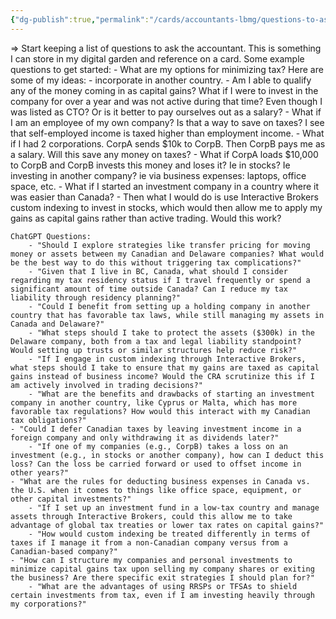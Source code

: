 ```yaml
---
{"dg-publish":true,"permalink":"/cards/accountants-lbmg/questions-to-ask/","created":"2024-10-08T16:57:24.510-07:00","updated":"2024-10-08T16:57:53.587-07:00"}
---
```



=> Start keeping a list of questions to ask the accountant. This is something I can store in my digital garden and reference on a card. 
    Some example questions to get started:
      - What are my options for minimizing tax? 
        Here are some of my ideas: 
          - incorporate in another country.
      - Am I able to qualify any of the money coming in as capital gains? What if I were to invest in the company for over a year and was not active during that time? Even though I was listed as CTO? Or is it better to pay ourselves out as a salary?
      - What if I am an employee of my own company? Is that a way to save on taxes? I see that self-employed income is taxed higher than employment income.
      - What if I had 2 corporations. CorpA sends $10k to CorpB. Then CorpB pays me as a salary. Will this save any money on taxes?
          - What if CorpA loads $10,000 to CorpB and CorpB invests this money and loses it? Ie in stocks? Ie investing in another company? ie via business expenses: laptops, office space, etc.
      - What if I started an investment company in a country where it was easier than Canada?
        - Then what I would do is use Interactive Brokers custom indexing to invest in stocks, which would then allow me to apply my gains as capital gains rather than active trading. Would this work?

    ChatGPT Questions:
        - "Should I explore strategies like transfer pricing for moving money or assets between my Canadian and Delaware companies? What would be the best way to do this without triggering tax complications?"
        - "Given that I live in BC, Canada, what should I consider regarding my tax residency status if I travel frequently or spend a significant amount of time outside Canada? Can I reduce my tax liability through residency planning?"
        - "Could I benefit from setting up a holding company in another country that has favorable tax laws, while still managing my assets in Canada and Delaware?"
        - "What steps should I take to protect the assets ($300k) in the Delaware company, both from a tax and legal liability standpoint? Would setting up trusts or similar structures help reduce risk?"
        - "If I engage in custom indexing through Interactive Brokers, what steps should I take to ensure that my gains are taxed as capital gains instead of business income? Would the CRA scrutinize this if I am actively involved in trading decisions?"
        - "What are the benefits and drawbacks of starting an investment company in another country, like Cyprus or Malta, which has more favorable tax regulations? How would this interact with my Canadian tax obligations?"
	- "Could I defer Canadian taxes by leaving investment income in a foreign company and only withdrawing it as dividends later?"
        - "If one of my companies (e.g., CorpB) takes a loss on an investment (e.g., in stocks or another company), how can I deduct this loss? Can the loss be carried forward or used to offset income in other years?"
	- "What are the rules for deducting business expenses in Canada vs. the U.S. when it comes to things like office space, equipment, or other capital investments?"
        - "If I set up an investment fund in a low-tax country and manage assets through Interactive Brokers, could this allow me to take advantage of global tax treaties or lower tax rates on capital gains?"
        - "How would custom indexing be treated differently in terms of taxes if I manage it from a non-Canadian company versus from a Canadian-based company?"
	- "How can I structure my companies and personal investments to minimize capital gains tax upon selling my company shares or exiting the business? Are there specific exit strategies I should plan for?"
        - "What are the advantages of using RRSPs or TFSAs to shield certain investments from tax, even if I am investing heavily through my corporations?"

